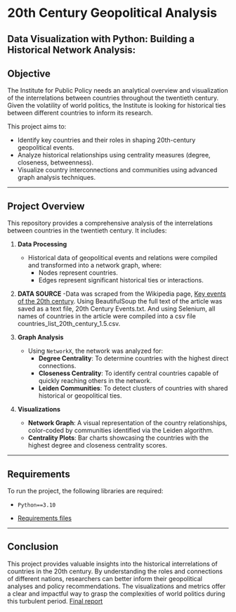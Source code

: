 # 20th Century Geopolitical Analysis
## Data Visualization with Python: Building a Historical Network Analysis:

## Objective
The Institute for Public Policy needs an analytical overview and visualization of the interrelations between countries throughout the twentieth century. Given the volatility of world politics, the Institute is looking for historical ties between different countries to inform its research.

This project aims to:
- Identify key countries and their roles in shaping 20th-century geopolitical events.
- Analyze historical relationships using centrality measures (degree, closeness, betweenness).
- Visualize country interconnections and communities using advanced graph analysis techniques.

---

## Project Overview
This repository provides a comprehensive analysis of the interrelations between countries in the twentieth century. It includes:

1. **Data Processing**
   - Historical data of geopolitical events and relations were compiled and transformed into a network graph, where:
     - Nodes represent countries.
     - Edges represent significant historical ties or interactions.

2. **DATA SOURCE**
   -Data was scraped from the Wikipedia page, [Key events of the 20th century](https://en.wikipedia.org/wiki/Key_events_of_the_20th_century).
   Using BeautifulSoup the full text of the article was saved as a text file, 20th Century Events.txt.
   And using Selenium, all names of countries in the article were compiled into a csv file countries_list_20th_century_1.5.csv.

3. **Graph Analysis**
   - Using `NetworkX`, the network was analyzed for:
     - **Degree Centrality**: To determine countries with the highest direct connections.
     - **Closeness Centrality**: To identify central countries capable of quickly reaching others in the network.
     - **Leiden Communities**: To detect clusters of countries with shared historical or geopolitical ties.

4. **Visualizations**
   - **Network Graph**: A visual representation of the country relationships, color-coded by communities identified via the Leiden algorithm.
   - **Centrality Plots**: Bar charts showcasing the countries with the highest degree and closeness centrality scores.
---

## Requirements
To run the project, the following libraries are required:
- `Python==3.10`
+ [Requirements files](https://github.com/Imanei/20th_century/tree/main/Requirements)

---

## Conclusion
This project provides valuable insights into the historical interrelations of countries in the 20th century. By understanding the roles and connections of different nations, researchers can better inform their geopolitical analyses and policy recommendations. The visualizations and metrics offer a clear and impactful way to grasp the complexities of world politics during this turbulent period.
[Final report](https://github.com/Imanei/20th_century/blob/main/Task%207.md)

